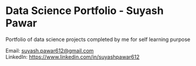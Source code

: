 # Data Science Portfolio - Suyash Pawar
Portfolio of data science projects completed by me for self learning purpose

Email: suyash.pawar612@gmail.com <br />
LinkedIn: https://www.linkedin.com/in/suyashpawar612
